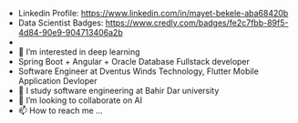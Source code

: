 
- Linkedin Profile: https://www.linkedin.com/in/mayet-bekele-aba68420b
- Data Scientist Badges: https://www.credly.com/badges/fe2c7fbb-89f5-4d84-90e9-904713406a2b
- 
- 👀 I’m interested in deep learning
- Spring Boot + Angular + Oracle Database Fullstack developer
- Software Engineer at Dventus Winds Technology, Flutter Mobile Application Devloper
- 🌱 I study software engineering at Bahir Dar university
- 💞️ I’m looking to collaborate on AI
- 📫 How to reach me ...

<!---
mayet16/mayet16 is a ✨ special ✨ repository because its `README.md` (this file) appears on your GitHub profile.
You can click the Preview link to take a look at your changes.
--->
